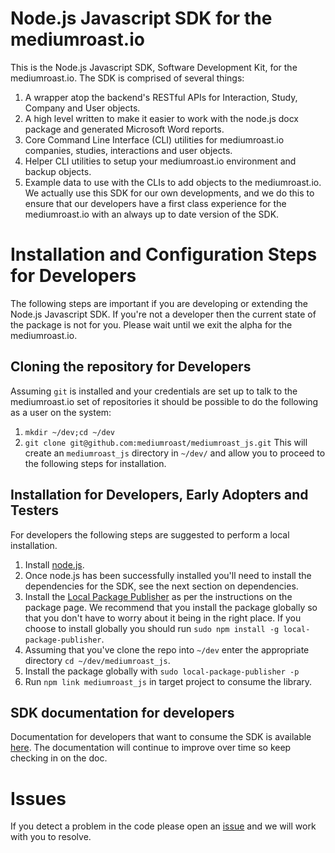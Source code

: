 # Node.js Javascript SDK for the mediumroast.io
This is the Node.js Javascript SDK, Software Development Kit, for the mediumroast.io. The SDK is comprised of several things:
1. A wrapper atop the backend's RESTful APIs for Interaction, Study, Company and User objects.
2. A high level written to make it easier to work with the node.js docx package and generated Microsoft Word reports.
3. Core Command Line Interface (CLI) utilities for mediumroast.io companies, studies, interactions and user objects.
4. Helper CLI utilities to setup your mediumroast.io environment and backup objects.
5. Example data to use with the CLIs to add objects to the mediumroast.io.
We actually use this SDK for our own developments, and we do this to ensure that our developers have a first class experience for the mediumroast.io with an always up to date version of the SDK.

# Installation and Configuration Steps for Developers
The following steps are important if you are developing or extending the Node.js Javascript SDK.  If you're not a developer then the current state of the package is not for you.  Please wait until we exit the alpha for the mediumroast.io. 

## Cloning the repository for Developers
Assuming `git` is installed and your credentials are set up to talk to the mediumroast.io set of repositories it should be possible to do the following as a user on the system:
1. `mkdir ~/dev;cd ~/dev`
2. `git clone git@github.com:mediumroast/mediumroast_js.git`
This will create an `mediumroast_js` directory in `~/dev/` and allow you to proceed to the following steps for installation.

## Installation for Developers, Early Adopters and Testers
For developers the following steps are suggested to perform a local installation.
1. Install [node.js](nodejs.org).
2. Once node.js has been successfully installed you'll need to install the dependencies for the SDK, see the next section on dependencies. 
3. Install the [Local Package Publisher](https://www.npmjs.com/package/local-package-publisher) as per the instructions on the package page.  We recommend that you install the package globally so that you don't have to worry about it being in the right place.  If you choose to install globally you should run `sudo npm install -g local-package-publisher`.
4. Assuming that you've clone the repo into `~/dev` enter the appropriate directory `cd ~/dev/mediumroast_js`.
5. Install the package globally with `sudo local-package-publisher -p`
6. Run `npm link mediumroast_js` in target project to consume the library.

## SDK documentation for developers
Documentation for developers that want to consume the SDK is available [here](https://mediumroast.github.io/mediumroast_js/). The documentation will continue to improve over time so keep checking in on the doc.

# Issues
If you detect a problem in the code please open an [issue](https://github.com/mediumroast/mediumroast_js/issues) and we will work with you to resolve.